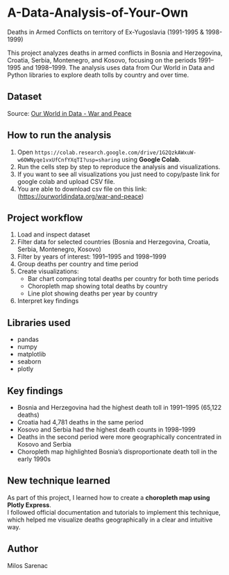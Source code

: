 # A-Data-Analysis-of-Your-Own
Deaths in Armed Conflicts on territory of Ex-Yugoslavia (1991-1995 &amp; 1998-1999)

This project analyzes deaths in armed conflicts in Bosnia and Herzegovina, Croatia, Serbia, Montenegro, and Kosovo, focusing on the periods 1991–1995 and 1998–1999. The analysis uses data from Our World in Data and Python libraries to explore death tolls by country and over time.

## Dataset

Source: [Our World in Data - War and Peace](https://ourworldindata.org/war-and-peace)

## How to run the analysis

1. Open `https://colab.research.google.com/drive/1G2QzkAWxuW-w6OWNyqe1vxUfCnfYXqTI?usp=sharing` using **Google Colab**.
2. Run the cells step by step to reproduce the analysis and visualizations.
3. If you want to see all visualizations you just need to copy/paste link for google colab and upload CSV file.
4. You are able to download csv file on this link: (https://ourworldindata.org/war-and-peace)
## Project workflow

1. Load and inspect dataset
2. Filter data for selected countries (Bosnia and Herzegovina, Croatia, Serbia, Montenegro, Kosovo)
3. Filter by years of interest: 1991–1995 and 1998–1999
4. Group deaths per country and time period
5. Create visualizations:
   - Bar chart comparing total deaths per country for both time periods
   - Choropleth map showing total deaths by country
   - Line plot showing deaths per year by country
6. Interpret key findings

## Libraries used

- pandas
- numpy
- matplotlib
- seaborn
- plotly

## Key findings

- Bosnia and Herzegovina had the highest death toll in 1991–1995 (65,122 deaths)
- Croatia had 4,781 deaths in the same period
- Kosovo and Serbia had the highest death counts in 1998–1999
- Deaths in the second period were more geographically concentrated in Kosovo and Serbia
- Choropleth map highlighted Bosnia’s disproportionate death toll in the early 1990s

## New technique learned

As part of this project, I learned how to create a **choropleth map using Plotly Express**.  
I followed official documentation and tutorials to implement this technique, which helped me visualize deaths geographically in a clear and intuitive way.

## Author

Milos Sarenac
